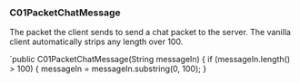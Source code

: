 ### C01PacketChatMessage

The packet the client sends to send a chat packet to the server. The vanilla client automatically strips any length over 100.

  `public C01PacketChatMessage(String messageIn)
    {
        if (messageIn.length() > 100)
        {
            messageIn = messageIn.substring(0, 100);
        }
